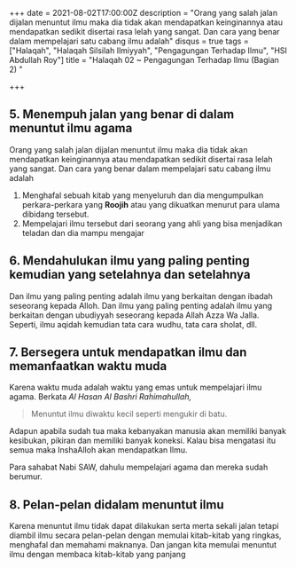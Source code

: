 +++
date = 2021-08-02T17:00:00Z
description = "Orang yang salah jalan dijalan menuntut ilmu maka dia tidak akan mendapatkan keinginannya atau mendapatkan sedikit disertai rasa lelah yang sangat. Dan cara yang benar dalam mempelajari satu cabang ilmu adalah"
disqus = true
tags = ["Halaqah", "Halaqah Silsilah Ilmiyyah", "Pengagungan Terhadap Ilmu", "HSI Abdullah Roy"]
title = "Halaqah 02 ~ Pengagungan Terhadap Ilmu (Bagian 2) "

+++
## 5. Menempuh jalan yang benar di dalam menuntut ilmu agama

Orang yang salah jalan dijalan menuntut ilmu maka dia tidak akan mendapatkan keinginannya atau mendapatkan sedikit disertai rasa lelah yang sangat. Dan cara yang benar dalam mempelajari satu cabang ilmu adalah

1. Menghafal sebuah kitab yang menyeluruh dan dia mengumpulkan perkara-perkara yang **Roojih** atau yang dikuatkan menurut para ulama dibidang tersebut.
2. Mempelajari ilmu tersebut dari seorang yang ahli yang bisa menjadikan teladan dan dia mampu mengajar

## 6. Mendahulukan ilmu yang paling penting kemudian yang setelahnya dan setelahnya

Dan ilmu yang paling penting adalah ilmu yang berkaitan dengan ibadah seseorang kepada Alloh. Dan ilmu yang paling penting adalah ilmu yang berkaitan dengan ubudiyyah seseorang kepada Allah Azza Wa Jalla. Seperti, ilmu aqidah kemudian tata cara wudhu, tata cara sholat, dll. 

## 7. Bersegera untuk mendapatkan ilmu dan memanfaatkan waktu muda

Karena waktu muda adalah waktu yang emas untuk mempelajari ilmu agama. Berkata _Al Hasan Al Bashri Rahimahullah,_

> Menuntut ilmu diwaktu kecil seperti mengukir di batu.

Adapun apabila sudah tua maka kebanyakan manusia akan memiliki banyak kesibukan, pikiran dan memiliki banyak koneksi. Kalau bisa mengatasi itu semua maka InshaAlloh akan mendapatkan Ilmu. 

Para sahabat Nabi SAW, dahulu mempelajari agama dan mereka sudah berumur.

## 8. Pelan-pelan didalam menuntut ilmu

Karena menuntut ilmu tidak dapat dilakukan serta merta sekali jalan tetapi diambil ilmu secara pelan-pelan dengan memulai kitab-kitab yang ringkas, menghafal dan memahami maknanya. Dan jangan kita memulai menuntut ilmu dengan membaca kitab-kitab yang panjang